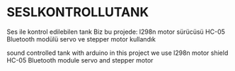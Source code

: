 # SESLKONTROLLUTANK
Ses ile kontrol edilebilen tank 
Biz bu projede:
l298n motor sürücüsü
HC-05 Bluetooth modülü
servo ve stepper motor kullandık 



sound controlled tank with arduino 
in this project we use
l298n motor shield
HC-05 Bluetooth module
servo and stepper motor

